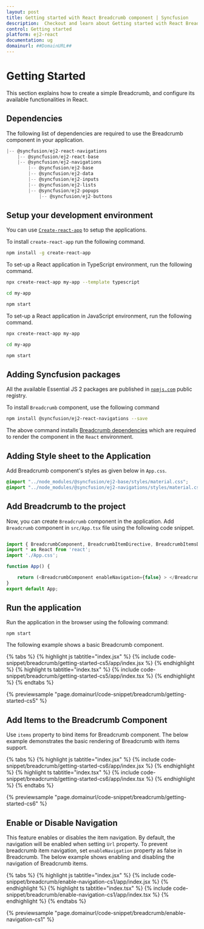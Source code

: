 ```yaml
---
layout: post
title: Getting started with React Breadcrumb component | Syncfusion
description:  Checkout and learn about Getting started with React Breadcrumb component of Syncfusion Essential JS 2 and more details.
control: Getting started 
platform: ej2-react
documentation: ug
domainurl: ##DomainURL##
---
```


# Getting Started

This section explains how to create a simple Breadcrumb, and configure its available functionalities in React.

## Dependencies

The following list of dependencies are required to use the Breadcrumb component in your application.

```javascript
|-- @syncfusion/ej2-react-navigations
    |-- @syncfusion/ej2-react-base
    |-- @syncfusion/ej2-navigations
        |-- @syncfusion/ej2-base
        |-- @syncfusion/ej2-data
        |-- @syncfusion/ej2-inputs
        |-- @syncfusion/ej2-lists
        |-- @syncfusion/ej2-popups
            |-- @syncfusion/ej2-buttons
```

## Setup your development environment

You can use [`Create-react-app`](https://github.com/facebook/create-react-app) to setup the applications.

To install `create-react-app` run the following command.

```bash
npm install -g create-react-app
```

To set-up a React application in TypeScript environment, run the following command.

```bash
npx create-react-app my-app --template typescript

cd my-app

npm start

```

To set-up a React application in JavaScript environment, run the following command.

```bash
npx create-react-app my-app

cd my-app

npm start

```

## Adding Syncfusion packages

All the available Essential JS 2 packages are published in [`npmjs.com`](https://www.npmjs.com/~syncfusionorg) public registry.

To install `Breadcrumb` component, use the following command

```bash
npm install @syncfusion/ej2-react-navigations --save
```

The above command installs [Breadcrumb dependencies](./getting-started#dependencies) which are required to render the component in the `React` environment.

## Adding Style sheet to the Application

Add Breadcrumb component's styles as given below in `App.css`.

```css
@import "../node_modules/@syncfusion/ej2-base/styles/material.css";
@import "../node_modules/@syncfusion/ej2-navigations/styles/material.css";

```

## Add Breadcrumb to the project

Now, you can create `Breadcrumb` component in the application. Add `Breadcrumb` component in `src/App.tsx` file using the following code snippet.



```ts

import { BreadcrumbComponent, BreadcrumbItemDirective, BreadcrumbItemsDirective } from '@syncfusion/ej2-react-navigations';
import * as React from 'react';
import './App.css';

function App() {

    return (<BreadcrumbComponent enableNavigation={false} > </BreadcrumbComponent>);
}
export default App;
```

## Run the application

Run the application in the browser using the following command:

```
npm start
```

The following example shows a basic Breadcrumb component.

{% tabs %}
{% highlight js tabtitle="index.jsx" %}
{% include code-snippet/breadcrumb/getting-started-cs5/app/index.jsx %}
{% endhighlight %}
{% highlight ts tabtitle="index.tsx" %}
{% include code-snippet/breadcrumb/getting-started-cs5/app/index.tsx %}
{% endhighlight %}
{% endtabs %}

 {% previewsample "page.domainurl/code-snippet/breadcrumb/getting-started-cs5" %}

## Add Items to the Breadcrumb Component

Use `items` property to bind items for Breadcrumb component. The below example demonstrates the basic rendering of Breadcrumb with items support.

{% tabs %}
{% highlight js tabtitle="index.jsx" %}
{% include code-snippet/breadcrumb/getting-started-cs6/app/index.jsx %}
{% endhighlight %}
{% highlight ts tabtitle="index.tsx" %}
{% include code-snippet/breadcrumb/getting-started-cs6/app/index.tsx %}
{% endhighlight %}
{% endtabs %}

 {% previewsample "page.domainurl/code-snippet/breadcrumb/getting-started-cs6" %}

## Enable or Disable Navigation

This feature enables or disables the item navigation. By default, the navigation will be enabled when setting `Url` property. To prevent breadcrumb item navigation, set `enableNavigation` property as false in Breadcrumb. The below example shows enabling and disabling the navigation of Breadcrumb items.

{% tabs %}
{% highlight js tabtitle="index.jsx" %}
{% include code-snippet/breadcrumb/enable-navigation-cs1/app/index.jsx %}
{% endhighlight %}
{% highlight ts tabtitle="index.tsx" %}
{% include code-snippet/breadcrumb/enable-navigation-cs1/app/index.tsx %}
{% endhighlight %}
{% endtabs %}

 {% previewsample "page.domainurl/code-snippet/breadcrumb/enable-navigation-cs1" %}